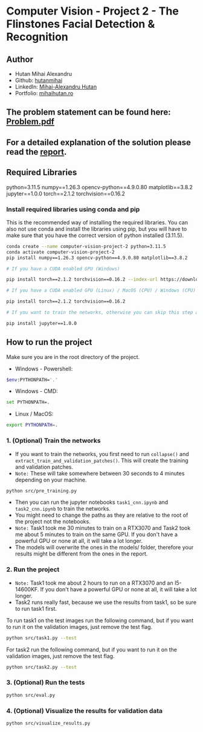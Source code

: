 # Computer Vision - Project 2 - The Flinstones Facial Detection & Recognition

## Author

- Hutan Mihai Alexandru
- Github: [hutanmihai](https://github.com/hutanmihai)
- LinkedIn: [Mihai-Alexandru Hutan](https://www.linkedin.com/in/hutanmihai/)
- Portfolio: [mihaihutan.ro](https://mihaihutan.ro)

## The problem statement can be found here: [Problem.pdf](./Problem.pdf)

## For a detailed explanation of the solution please read the [report](./documentation.pdf).

## Required Libraries

python=3.11.5
numpy==1.26.3
opencv-python==4.9.0.80
matplotlib==3.8.2
jupyter==1.0.0
torch==2.1.2
torchvision==0.16.2

### Install required libraries using conda and pip

This is the recommended way of installing the required libraries.
You can also not use conda and install the libraries using pip, but you will have to make sure that you have the correct
version of python installed (3.11.5).

```bash
conda create --name computer-vision-project-2 python=3.11.5
conda activate computer-vision-project-2
pip install numpy==1.26.3 opencv-python==4.9.0.80 matplotlib==3.8.2 

# If you have a CUDA enabled GPU (Windows)

pip install torch==2.1.2 torchvision==0.16.2 --index-url https://download.pytorch.org/whl/cu121

# If you have a CUDA enabled GPU (Linux) / MacOS (CPU) / Windows (CPU)

pip install torch==2.1.2 torchvision==0.16.2

# If you want to train the networks, otherwise you can skip this step and they will be loaded from the models/ folder.

pip install jupyter==1.0.0

```

## How to run the project

Make sure you are in the root directory of the project.

- Windows - Powershell:

```bash
$env:PYTHONPATH='.' 
```

- Windows - CMD:

```bash
set PYTHONPATH=.
```

- Linux / MacOS:

```bash
export PYTHONPATH=.
```

### 1. (Optional) Train the networks

- If you want to train the networks, you first need to run `collapse()` and `extract_train_and_validation_patches()`.
  This will create the training and validation patches.
- `Note:` These will take somewhere between 30 seconds to 4 minutes depending on your machine.

```bash
python src/pre_training.py
```

- Then you can run the jupyter notebooks `task1_cnn.ipynb` and `task2_cnn.ipynb` to train the networks.
- You might need to change the paths as they are relative to the root of the project not the notebooks.
- `Note:` Task1 took me 30 minutes to train on a RTX3070 and Task2 took me about 5 minutes to train on the same GPU. If
  you don't have a powerful GPU or none at all, it will take a lot longer.
- The models will overwrite the ones in the models/ folder, therefore your results might be different from the ones in
  the report.

### 2. Run the project

- `Note:` Task1 took me about 2 hours to run on a RTX3070 and an I5-14600KF. If you don't have a powerful GPU or none at
  all, it will take a lot longer.
- Task2 runs really fast, because we use the results from task1, so be sure to run task1 first.

To run task1 on the test images run the following command, but if you want to run it on the validation images, just
remove the test flag.

```bash
python src/task1.py --test
```

For task2 run the following command, but if you want to run it on the validation images, just remove the test flag.

```bash
python src/task2.py --test
```

### 3. (Optional) Run the tests

```bash
python src/eval.py
```

### 4. (Optional) Visualize the results for validation data

```bash
python src/visualize_results.py
```
